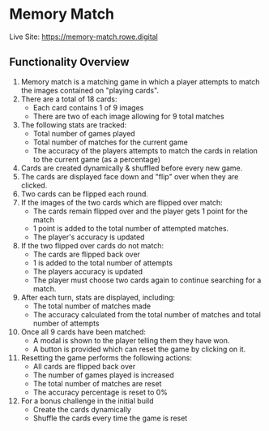 # Memory Match

Live Site: https://memory-match.rowe.digital

## Functionality Overview

1. Memory match is a matching game in which a player attempts to match the images contained on "playing cards".
2. There are a total of 18 cards:
    - Each card contains 1 of 9 images
    - There are two of each image allowing for 9 total matches
3. The following stats are tracked:
    - Total number of games played
    - Total number of matches for the current game
    - The accuracy of the players attempts to match the cards in relation to the current game (as a percentage)
4. Cards are created dynamically & shuffled before every new game. 
5. The cards are displayed face down and "flip" over when they are clicked.
6. Two cards can be flipped each round.
7. If the images of the two cards which are flipped over match:
    - The cards remain flipped over and the player gets 1 point for the match
    - 1 point is added to the total number of attempted matches.
    - The player's accuracy is updated
8. If the two flipped over cards do not match:
    - The cards are flipped back over
    - 1 is added to the total number of attempts
    - The players accuracy is updated
    - The player must choose two cards again to continue searching for a match.
9. After each turn, stats are displayed, including:
    - The total number of matches made
    - The accuracy calculated from the total number of matches and total number of attempts
10. Once all 9 cards have been matched:
    - A modal is shown to the player telling them they have won.
    - A button is provided which can reset the game by clicking on it.
11. Resetting the game performs the following actions:
    - All cards are flipped back over
    - The number of games played is increased
    - The total number of matches are reset
    - The accuracy percentage is reset to 0%
12. For a bonus challenge in the initial build
    - Create the cards dynamically
    - Shuffle the cards every time the game is reset
